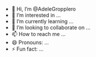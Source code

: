 - 👋 Hi, I’m @AdeleGropplero
- 👀 I’m interested in ...
- 🌱 I’m currently learning ...
- 💞️ I’m looking to collaborate on ...
- 📫 How to reach me ...
- 😄 Pronouns: ...
- ⚡ Fun fact: ...

<!---
AdeleGropplero/AdeleGropplero is a ✨ special ✨ repository because its `README.md` (this file) appears on your GitHub profile.
You can click the Preview link to take a look at your changes.
--->
